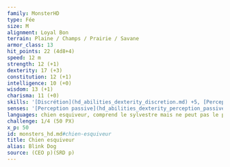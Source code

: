 ```yaml
---
family: MonsterHD
type: Fée
size: M
alignment: Loyal Bon
terrain: Plaine / Champs / Prairie / Savane
armor_class: 13
hit_points: 22 (4d8+4)
speed: 12 m
strength: 12 (+1)
dexterity: 17 (+3)
constitution: 12 (+1)
intelligence: 10 (+0)
wisdom: 13 (+1)
charisma: 11 (+0)
skills: '[Discrétion](hd_abilities_dexterity_discretion.md) +5, [Perception](hd_abilities_wisdom_perception.md) +3'
senses: '[Perception passive](hd_abilities_dexterity_perception_passive.md) 13'
languages: chien esquiveur, comprend le sylvestre mais ne peut pas le parler
challenge: 1/4 (50 PX)
x_p: 50
id: monsters_hd.md#chien-esquiveur
title: Chien esquiveur
alias: Blink Dog
source: (CEO p)(SRD p)
---
```


